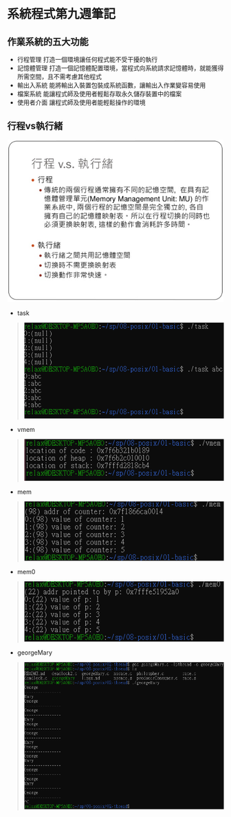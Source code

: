 # 系統程式第九週筆記
## 作業系統的五大功能
* 行程管理
打造一個環境讓任何程式能不受干擾的執行
* 記憶體管理
打造一個記憶體配置環境，當程式向系統請求記憶體時，就能獲得所需空間，且不需考慮其他程式
* 輸出入系統
能將輸出入裝置包裝成系統函數，讓輸出入作業變容易使用
* 檔案系統
能讓程式師及使用者輕鬆存取永久儲存裝置中的檔案
* 使用者介面
讓程式師及使用者能輕鬆操作的環境

## 行程vs執行緒
![picture](https://github.com/ZKX-0326/sp109b/blob/main/note/picture/10-28-638.jpg)

* task
> ![picture](https://github.com/ZKX-0326/sp109b/blob/main/note/picture/%E6%9C%AA%E5%91%BD%E5%90%8D1.png)
* vmem
> ![picture](https://github.com/ZKX-0326/sp109b/blob/main/note/picture/%E6%9C%AA%E5%91%BD%E5%90%8D2.png)
* mem
> ![picture](https://github.com/ZKX-0326/sp109b/blob/main/note/picture/%E6%9C%AA%E5%91%BD%E5%90%8D3.png)
* mem0
> ![picture](https://github.com/ZKX-0326/sp109b/blob/main/note/picture/%E6%9C%AA%E5%91%BD%E5%90%8D4.png)
* georgeMary
> ![picture](https://github.com/ZKX-0326/sp109b/blob/main/note/picture/%E6%9C%AA%E5%91%BD%E5%90%8D5.png)